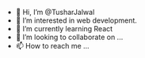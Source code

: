 - 👋 Hi, I’m @TusharJalwal
- 👀 I’m interested in web development.
- 🌱 I’m currently learning React
- 💞️ I’m looking to collaborate on ...
- 📫 How to reach me ...

<!---
TusharJalwal/TusharJalwal is a ✨ special ✨ repository because its `README.md` (this file) appears on your GitHub profile.
You can click the Preview link to take a look at your changes.
--->
